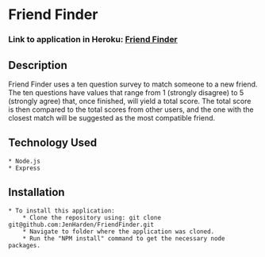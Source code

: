 # Friend Finder

### Link to application in Heroku:  [Friend Finder]()

## Description

Friend Finder uses a ten question survey to match someone to a new friend.  The ten questions have values that range 
from 1 (strongly disagree) to 5 (strongly agree) that, once finished, will yield a total score.  The total score is 
then compared to the total scores from other users, and the one with the closest match will be suggested as the most
compatible friend.

## Technology Used

    * Node.js
    * Express

## Installation

    * To install this application:
        * Clone the repository using: git clone git@github.com:JenHarden/FriendFinder.git
        * Navigate to folder where the application was cloned.
        * Run the "NPM install" command to get the necessary node packages.